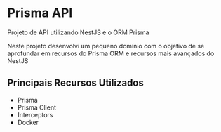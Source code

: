 # Prisma API
<p>Projeto de API utilizando NestJS e o ORM Prisma</p>
<p>Neste projeto desenvolvi um pequeno domínio com o objetivo de se aprofundar em recursos do Prisma ORM e recursos mais avançados do NestJS</p>

## Principais Recursos Utilizados
<ul>
  <li>Prisma</li>
  <li>Prisma Client</li>
  <li>Interceptors</li>
  <li>Docker</li>
</ul>
